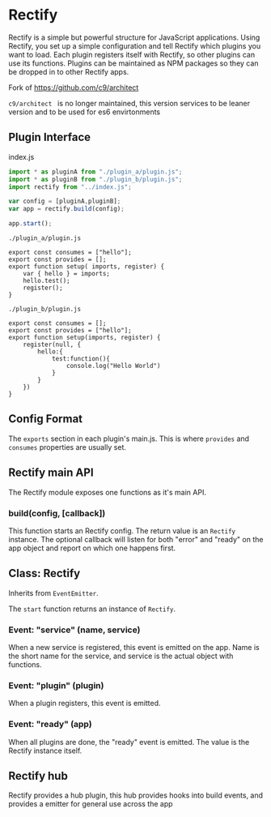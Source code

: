 # Rectify

Rectify is a simple but powerful structure for JavaScript applications. Using Rectify,
you set up a simple configuration and tell Rectify which plugins you want to load. Each
plugin registers itself with Rectify, so other plugins can use its functions. Plugins can
be maintained as NPM packages so they can be dropped in to other Rectify apps.

Fork of https://github.com/c9/architect 

`c9/architect ` is no longer maintained,  this version services to be leaner version and to be used for es6 envirtonments

## Plugin Interface

index.js
```js
import * as pluginA from "./plugin_a/plugin.js";
import * as pluginB from "./plugin_b/plugin.js";
import rectify from "../index.js";

var config = [pluginA,pluginB];
var app = rectify.build(config);

app.start();
```

`./plugin_a/plugin.js`
```
export const consumes = ["hello"];
export const provides = [];
export function setup( imports, register) {
    var { hello } = imports;
    hello.test();
    register();
}
```

`./plugin_b/plugin.js`
```
export const consumes = [];
export const provides = ["hello"];
export function setup(imports, register) {
    register(null, {
        hello:{
            test:function(){
                console.log("Hello World")
            }
        }
    })
}
```

## Config Format

The `exports` section in each plugin's main.js.  This is where `provides` and `consumes` properties are usually set.

## Rectify main API

The Rectify module exposes one functions as it's main API.

### build(config, [callback])

This function starts an Rectify config.  The return value is an `Rectify` instance.  The optional callback will listen for both "error" and "ready" on the app object and report on which one happens first.

## Class: Rectify

Inherits from `EventEmitter`.

The `start` function returns an instance of `Rectify`.

### Event: "service" (name, service)

When a new service is registered, this event is emitted on the app.  Name is the short name for the service, and service is the actual object with functions.

### Event: "plugin" (plugin)

When a plugin registers, this event is emitted.

### Event: "ready" (app)

When all plugins are done, the "ready" event is emitted.  The value is the Rectify instance itself.

## Rectify hub

Rectify provides a hub plugin, this hub provides hooks into build events, and provides a emitter for general use across the app



